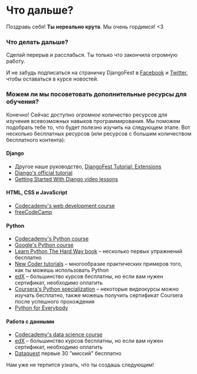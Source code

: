 # Что дальше?

Поздравь себя! __Ты нереально крута__. Мы очень гордимся! <3

### Что делать дальше?

Сделай перерыв и расслабься. Ты только что закончила огромную работу.

И не забудь подписаться на страничку DjangoFest в [Facebook](http://facebook.com/djangogirls) и [Twitter](https://twitter.com/djangogirls), чтобы оставаться в курсе новостей.

### Можем ли мы посоветовать дополнительные ресурсы для обучения?

Конечно! Сейчас доступно _огромное_ количество ресурсов для изучения всевозможных навыков программирования. Мы поможем подобрать тебе то, что будет полезно изучить на следующем этапе. Вот несколько бесплатных ресурсов (или ресурсов с большим количеством бесплатного контента):

#### Django
- Другое наше руководство, [DjangoFest Tutorial: Extensions](https://tutorial-extensions.djangogirls.org/)
- [Django's official tutorial](https://docs.djangoproject.com/en/2.0/intro/tutorial01/)
- [Getting Started With Django video lessons](http://www.gettingstartedwithdjango.com/)

#### HTML, CSS и JavaScript
- [Codecademy's web development course](https://www.codecademy.com/learn/paths/web-development)
- [freeCodeCamp](https://www.freecodecamp.org/)

#### Python
- [Codecademy's Python course](https://www.codecademy.com/learn/learn-python)
- [Google's Python course](https://developers.google.com/edu/python/)
- [Learn Python The Hard Way book](http://learnpythonthehardway.org/book/) – несколько первых упражнений бесплатно
- [New Coder tutorials](http://newcoder.io/tutorials/) – многообразие практических примеров того, как ты можешь использовать Python
- [edX](https://www.edx.org/course?search_query=python) – большинство курсов бесплатны, но если вам нужен сертификат, необходимо оплатить
- [Coursera's Python specialization](https://www.coursera.org/specializations/python) – некоторые видеокурсы можно изучать бесплатно, также можешь получить сертификат Coursera после успешного прохождения  
- [Python for Everybody](https://www.py4e.com/)

#### Работа с данными
- [Codecademy's data science course](https://www.codecademy.com/learn/paths/data-science)
- [edX](https://www.edx.org/course/?search_query=python&subject=Data%20Analysis%20%26%20Statistics) – большинство курсов бесплатны, но если вам нужен сертификат, необходимо оплатить
- [Dataquest](https://www.dataquest.io/) первые 30 "миссий" бесплатно

Нам уже не терпится узнать, что ты создашь следующим!
